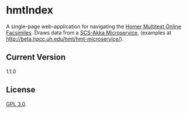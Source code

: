 # hmtIndex

A single-page web-application for navigating the [Homer Multitext Online Facsimiles](https://homermultitext.github.io/facsimiles/). Draws data from a [SCS-Akka Microservice](https://github.com/cite-architecture/Server-CITE-App), (examples at <http://beta.hpcc.uh.edu/hmt/hmt-microservice/>).

## Current Version

1.1.0

## License

[GPL 3.0](https://opensource.org/licenses/gpl-3.0.html).
